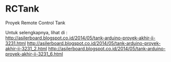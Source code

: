 # RCTank
Proyek Remote Control Tank

Untuk selengkapnya, lihat di :
http://asilerboard.blogspot.co.id/2014/05/tank-arduino-proyek-akhir-ii-3231.html
http://asilerboard.blogspot.co.id/2014/05/tank-arduino-proyek-akhir-ii-3231_2.html
http://asilerboard.blogspot.co.id/2014/05/tank-arduino-proyek-akhir-ii-3231_6.html
